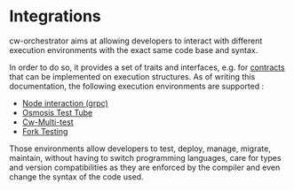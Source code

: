 # Integrations

cw-orchestrator aims at allowing developers to interact with different execution environments with the exact same code base and syntax.

In order to do so, it provides a set of traits and interfaces, e.g. for [contracts](../single_contract/) that can be implemented on execution structures. As of writing this documentation, the following execution environments are supported : 
- [Node interaction (grpc)](./daemon.md)
- [Osmosis Test Tube](./osmosis-test-tube.md)
- [Cw-Multi-test](./cw-multi-test.md)
- [Fork Testing](./fork-testing.md)

Those environments allow developers to test, deploy, manage, migrate, maintain, without having to switch programming languages, care for types and version compatibilities as they are enforced by the compiler and even change the syntax of the code used. 
